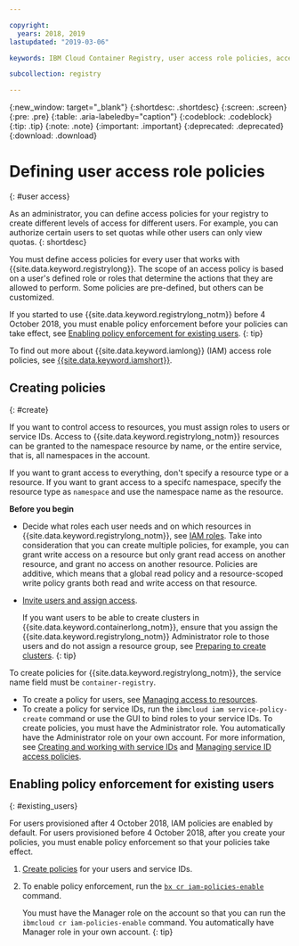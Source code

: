 ```yaml
---

copyright:
  years: 2018, 2019
lastupdated: "2019-03-06"

keywords: IBM Cloud Container Registry, user access role policies, access policies, policies, policy enforcement,

subcollection: registry

---
```


{:new_window: target="_blank"}
{:shortdesc: .shortdesc}
{:screen: .screen}
{:pre: .pre}
{:table: .aria-labeledby="caption"}
{:codeblock: .codeblock}
{:tip: .tip}
{:note: .note}
{:important: .important}
{:deprecated: .deprecated}
{:download: .download}

# Defining user access role policies
{: #user access}

As an administrator, you can define access policies for your registry to create different levels of access for different users. For example, you can authorize certain users to set quotas while other users can only view quotas.
{: shortdesc}

You must define access policies for every user that works with {{site.data.keyword.registrylong}}. The scope of an access policy is based on a user's defined role or roles that determine the actions that they are allowed to perform. Some policies are pre-defined, but others can be customized.

If you started to use {{site.data.keyword.registrylong_notm}} before 4 October 2018, you must enable policy enforcement before your policies can take effect, see [Enabling policy enforcement for existing users](#existing_users).
{: tip}

To find out more about {{site.data.keyword.iamlong}} (IAM) access role policies, see [{{site.data.keyword.iamshort}}](/docs/iam?topic=iam-iamoverview#iamoverview).

## Creating policies
{: #create}

If you want to control access to resources, you must assign roles to users or service IDs. Access to {{site.data.keyword.registrylong_notm}} resources can be granted to the namespace resource by name, or the entire service, that is, all namespaces in the account.

If you want to grant access to everything, don't specify a resource type or a resource. If you want to grant access to a specifc namespace, specify the resource type as `namespace` and use the namespace name as the resource.

**Before you begin**

- Decide what roles each user needs and on which resources in {{site.data.keyword.registrylong_notm}}, see [IAM roles](/docs/services/Registry?topic=registry-iam#iam). Take into consideration that you can create multiple policies, for example, you can grant write access on a resource but only grant read access on another resource, and grant no access on another resource. Policies are additive, which means that a global read policy and a resource-scoped write policy grants both read and write access on that resource.

- [Invite users and assign access](/docs/iam?topic=iam-iamuserinv#iamuserinv).

  If you want users to be able to create clusters in {{site.data.keyword.containerlong_notm}}, ensure that you assign the {{site.data.keyword.registrylong_notm}} Administrator role to those users and do not assign a resource group, see [Preparing to create clusters](/docs/containers?topic=containers-clusters#cluster_prepare).
  {: tip}

To create policies for {{site.data.keyword.registrylong_notm}}, the service name field must be `container-registry`.

- To create a policy for users, see [Managing access to resources](/docs/iam?topic=iam-iammanidaccser#iammanidaccser).
- To create a policy for service IDs, run the `ibmcloud iam service-policy-create` command or use the GUI to bind roles to your service IDs. To create policies, you must have the Administrator role. You automatically have the Administrator role on your own account. For more information, see [Creating and working with service IDs](/docs/iam?topic=iam-serviceids#serviceids) and [Managing service ID access policies](/docs/iam?topic=iam-serviceidpolicy#serviceidpolicy).

## Enabling policy enforcement for existing users
{: #existing_users}

For users provisioned after 4 October 2018, IAM policies are enabled by default. For users provisioned before 4 October 2018, after you create your policies, you must enable policy enforcement so that your policies take effect.

1. [Create policies](#create) for your users and service IDs.

2. To enable policy enforcement, run the [`bx cr iam-policies-enable`](/docs/services/Registry?topic=container-registry-cli-plugin-containerregcli#bx_cr_iam_policies_enable) command.

    You must have the Manager role on the account so that you can run the `ibmcloud cr iam-policies-enable` command. You automatically have Manager role in your own account.
    {: tip}
